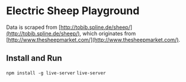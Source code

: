 # Electric Sheep Playground

Data is scraped from [http://tobib.spline.de/sheep/](http://tobib.spline.de/sheep/), which originates from [http://www.thesheepmarket.com/](http://www.thesheepmarket.com/).

## Install and Run

`npm install -g live-server`
`live-server`
